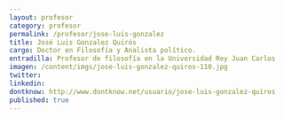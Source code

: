 ```yaml
---
layout: profesor
category: profesor
permalink: /profesor/jose-luis-gonzalez
title: José Luis Gonzalez Quirós
cargo: Doctor en Filosofía y Analista político.
entradilla: Profesor de filosofía en la Universidad Rey Juan Carlos
imagen: /content/imgs/jose-luis-gonzalez-quiros-110.jpg
twitter:
linkedin:
dontknow: http://www.dontknow.net/usuario/jose-luis-gonzalez-quiros
published: true
---
```


